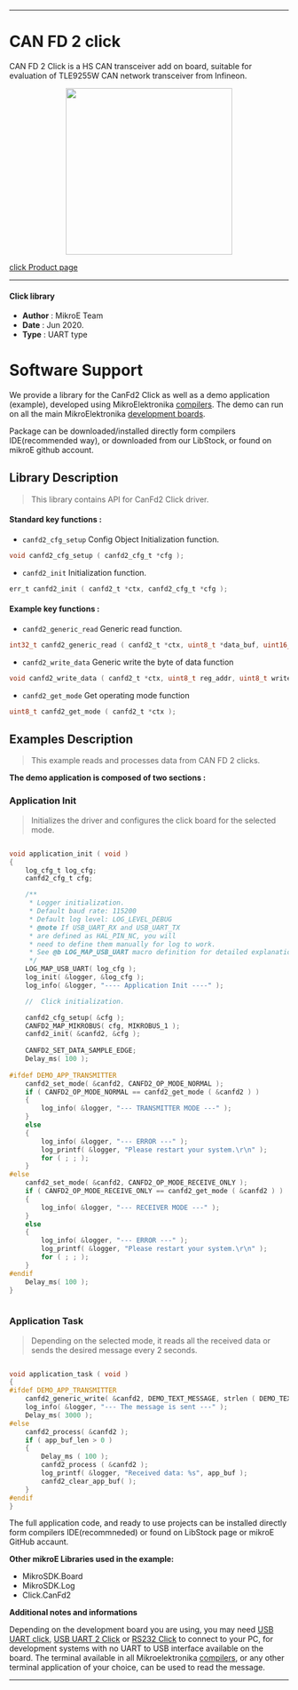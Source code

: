 
---
# CAN FD 2 click

CAN FD 2 Click is a HS CAN transceiver add on board, suitable for evaluation of TLE9255W CAN network transceiver from Infineon.

<p align="center">
  <img src="https://download.mikroe.com/images/click_for_ide/canfd2_click.png" height=300px>
</p>

[click Product page](https://www.mikroe.com/can-fd-2-click)

---


#### Click library 

- **Author**        : MikroE Team
- **Date**          : Jun 2020.
- **Type**          : UART type


# Software Support

We provide a library for the CanFd2 Click 
as well as a demo application (example), developed using MikroElektronika 
[compilers](https://shop.mikroe.com/compilers). 
The demo can run on all the main MikroElektronika [development boards](https://shop.mikroe.com/development-boards).

Package can be downloaded/installed directly form compilers IDE(recommended way), or downloaded from our LibStock, or found on mikroE github account. 

## Library Description

> This library contains API for CanFd2 Click driver.

#### Standard key functions :

- `canfd2_cfg_setup` Config Object Initialization function.
```c
void canfd2_cfg_setup ( canfd2_cfg_t *cfg );
```
 
- `canfd2_init` Initialization function.
```c
err_t canfd2_init ( canfd2_t *ctx, canfd2_cfg_t *cfg );
```

#### Example key functions :

- `canfd2_generic_read` Generic read function.
```c
int32_t canfd2_generic_read ( canfd2_t *ctx, uint8_t *data_buf, uint16_t max_len );
```
 
- `canfd2_write_data` Generic write the byte of data function
```c
void canfd2_write_data ( canfd2_t *ctx, uint8_t reg_addr, uint8_t write_data );
```

- `canfd2_get_mode` Get operating mode function
```c
uint8_t canfd2_get_mode ( canfd2_t *ctx );
```

## Examples Description

> This example reads and processes data from CAN FD 2 clicks.

**The demo application is composed of two sections :**

### Application Init 

> Initializes the driver and configures the click board for the selected mode.

```c

void application_init ( void )
{
    log_cfg_t log_cfg;
    canfd2_cfg_t cfg;

    /** 
     * Logger initialization.
     * Default baud rate: 115200
     * Default log level: LOG_LEVEL_DEBUG
     * @note If USB_UART_RX and USB_UART_TX 
     * are defined as HAL_PIN_NC, you will 
     * need to define them manually for log to work. 
     * See @b LOG_MAP_USB_UART macro definition for detailed explanation.
     */
    LOG_MAP_USB_UART( log_cfg );
    log_init( &logger, &log_cfg );
    log_info( &logger, "---- Application Init ----" );

    //  Click initialization.

    canfd2_cfg_setup( &cfg );
    CANFD2_MAP_MIKROBUS( cfg, MIKROBUS_1 );
    canfd2_init( &canfd2, &cfg );
    
    CANFD2_SET_DATA_SAMPLE_EDGE;
    Delay_ms( 100 );
    
#ifdef DEMO_APP_TRANSMITTER
    canfd2_set_mode( &canfd2, CANFD2_OP_MODE_NORMAL );
    if ( CANFD2_OP_MODE_NORMAL == canfd2_get_mode ( &canfd2 ) )
    {
        log_info( &logger, "--- TRANSMITTER MODE ---" );
    }
    else
    {
        log_info( &logger, "--- ERROR ---" );
        log_printf( &logger, "Please restart your system.\r\n" );
        for ( ; ; );
    }
#else
    canfd2_set_mode( &canfd2, CANFD2_OP_MODE_RECEIVE_ONLY );
    if ( CANFD2_OP_MODE_RECEIVE_ONLY == canfd2_get_mode ( &canfd2 ) )
    {
        log_info( &logger, "--- RECEIVER MODE ---" );
    }
    else
    {
        log_info( &logger, "--- ERROR ---" );
        log_printf( &logger, "Please restart your system.\r\n" );
        for ( ; ; );
    }
#endif
    Delay_ms( 100 );
}
  
```

### Application Task

> Depending on the selected mode, it reads all the received data or sends the desired message every 2 seconds.

```c

void application_task ( void )
{
#ifdef DEMO_APP_TRANSMITTER
    canfd2_generic_write( &canfd2, DEMO_TEXT_MESSAGE, strlen ( DEMO_TEXT_MESSAGE ) );
    log_info( &logger, "--- The message is sent ---" );
    Delay_ms( 3000 );
#else
    canfd2_process( &canfd2 );
    if ( app_buf_len > 0 ) 
    {
        Delay_ms ( 100 );
        canfd2_process ( &canfd2 );
        log_printf( &logger, "Received data: %s", app_buf );
        canfd2_clear_app_buf( );
    }
#endif
}

```

The full application code, and ready to use projects can be  installed directly form compilers IDE(recommneded) or found on LibStock page or mikroE GitHub accaunt.

**Other mikroE Libraries used in the example:** 

- MikroSDK.Board
- MikroSDK.Log
- Click.CanFd2

**Additional notes and informations**

Depending on the development board you are using, you may need 
[USB UART click](https://shop.mikroe.com/usb-uart-click), 
[USB UART 2 Click](https://shop.mikroe.com/usb-uart-2-click) or 
[RS232 Click](https://shop.mikroe.com/rs232-click) to connect to your PC, for 
development systems with no UART to USB interface available on the board. The 
terminal available in all Mikroelektronika 
[compilers](https://shop.mikroe.com/compilers), or any other terminal application 
of your choice, can be used to read the message.



---
